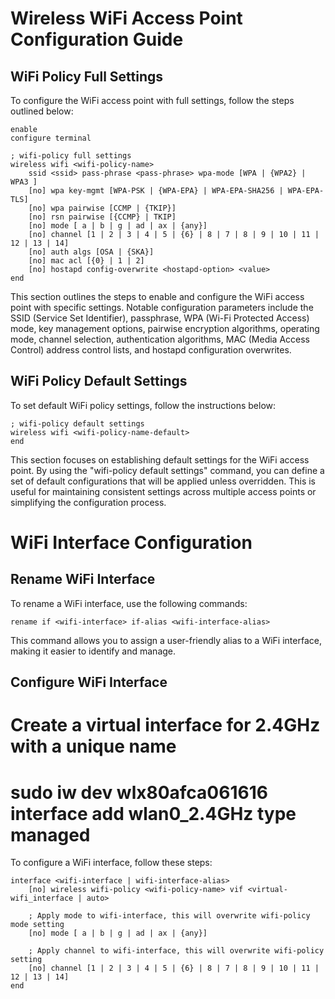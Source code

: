 # Wireless WiFi Access Point Configuration Guide

## WiFi Policy Full Settings

To configure the WiFi access point with full settings, follow the steps outlined below:

```shell
enable
configure terminal

; wifi-policy full settings
wireless wifi <wifi-policy-name>
    ssid <ssid> pass-phrase <pass-phrase> wpa-mode [WPA | {WPA2} | WPA3 ]
    [no] wpa key-mgmt [WPA-PSK | {WPA-EPA} | WPA-EPA-SHA256 | WPA-EPA-TLS]
    [no] wpa pairwise [CCMP | {TKIP}]
    [no] rsn pairwise [{CCMP} | TKIP]
    [no] mode [ a | b | g | ad | ax | {any}]
    [no] channel [1 | 2 | 3 | 4 | 5 | {6} | 8 | 7 | 8 | 9 | 10 | 11 | 12 | 13 | 14]
    [no] auth algs [OSA | {SKA}]
    [no] mac acl [{0} | 1 | 2]
    [no] hostapd config-overwrite <hostapd-option> <value>
end
```

This section outlines the steps to enable and configure the WiFi access point with specific settings. Notable configuration parameters include the SSID (Service Set Identifier), passphrase, WPA (Wi-Fi Protected Access) mode, key management options, pairwise encryption algorithms, operating mode, channel selection, authentication algorithms, MAC (Media Access Control) address control lists, and hostapd configuration overwrites.

## WiFi Policy Default Settings

To set default WiFi policy settings, follow the instructions below:

```shell
; wifi-policy default settings
wireless wifi <wifi-policy-name-default>
end
```

This section focuses on establishing default settings for the WiFi access point. By using the "wifi-policy default settings" command, you can define a set of default configurations that will be applied unless overridden. This is useful for maintaining consistent settings across multiple access points or simplifying the configuration process.

# WiFi Interface Configuration

## Rename WiFi Interface

To rename a WiFi interface, use the following commands:

```shell
rename if <wifi-interface> if-alias <wifi-interface-alias>
```

This command allows you to assign a user-friendly alias to a WiFi interface, making it easier to identify and manage.

## Configure WiFi Interface

# Create a virtual interface for 2.4GHz with a unique name
# sudo iw dev wlx80afca061616 interface add wlan0_2.4GHz type managed


To configure a WiFi interface, follow these steps:

```shell
interface <wifi-interface | wifi-interface-alias>
    [no] wireless wifi-policy <wifi-policy-name> vif <virtual-wifi_interface | auto>

    ; Apply mode to wifi-interface, this will overwrite wifi-policy mode setting
    [no] mode [ a | b | g | ad | ax | {any}]

    ; Apply channel to wifi-interface, this will overwrite wifi-policy setting
    [no] channel [1 | 2 | 3 | 4 | 5 | {6} | 8 | 7 | 8 | 9 | 10 | 11 | 12 | 13 | 14] 
end
```
